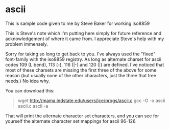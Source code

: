 # ascii
This is sample code given to me by Steve Baker for working iso8859

This is Steve's note which I'm putting here simply for future reference
and acknowledgement of where it came from. I appreciate Steve's help with 
my problem immensely.

Sorry for taking so long to get back to you.  I've always used the "fixed"
font-family with the iso8859 registry.  As long as alternate charset for ascii
codes 109 (L bend), 113 (-), 116 (|-) and 120 (|) are defined.  I've noticed
that most of these charsets are missing the first three of the above for some
reason (but usually none of the other characters, just the three that tree
needs.)  No idea why.

  You can download this:
  > wget http://mama.indstate.edu/users/ice/progs/ascii.c
  > gcc -O -o ascii ascii.c
  > ascii -a

  That will print the alternate character set characters, and you can see for
yourself the alternate character set mappings for ascii 96-126.

